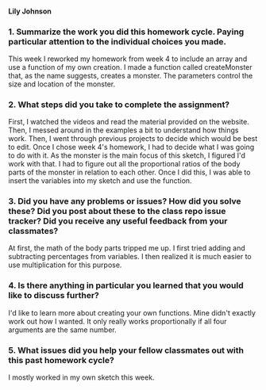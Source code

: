 #### Lily Johnson

### 1. Summarize the work you did this homework cycle. Paying particular attention to the individual choices you made.
This week I reworked my homework from week 4 to include an array and use a function of my own creation. I made a function called createMonster that, as the name suggests, creates a monster. The parameters control the size and location of the monster.
### 2. What steps did you take to complete the assignment?
First, I watched the videos and read the material provided on the website. Then, I messed around in the examples a bit to understand how things work. Then, I went through previous projects to decide which would be best to edit. Once I chose week 4's homework, I had to decide what I was going to do with it. As the monster is the main focus of this sketch, I figured I'd work with that. I had to figure out all the proportional ratios of the body parts of the monster in relation to each other. Once I did this, I was able to insert the variables into my sketch and use the function.
### 3. Did you have any problems or issues? How did you solve these? Did you post about these to the class repo issue tracker? Did you receive any useful feedback from your classmates?
At first, the math of the body parts tripped me up. I first tried adding and subtracting percentages from variables. I then realized it is much easier to use multiplication for this purpose.
### 4. Is there anything in particular you learned that you would like to discuss further?
I'd like to learn more about creating your own functions. Mine didn't exactly work out how I wanted. It only really works proportionally if all four arguments are the same number.
### 5. What issues did you help your fellow classmates out with this past homework cycle?
I mostly worked in my own sketch this week.
